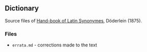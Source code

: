 ## Dictionary

Source files of [Hand-book of Latin Synonymes](https://latin-dict.github.io/dictionaries/Doederlein1874.html), Döderlein (1875).

### Files

* `errata.md` - corrections made to the text
